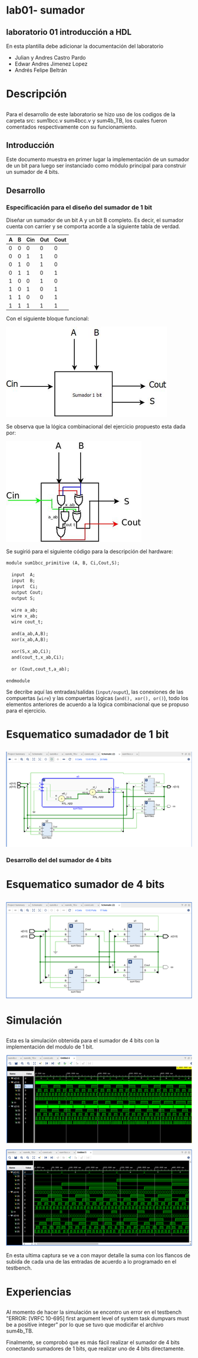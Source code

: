 # lab01- sumador
## laboratorio 01 introducción a HDL

En esta plantilla debe adicionar la documentación del laboratorio

* Julian y Andres Castro Pardo
* Edwar Andres Jimenez Lopez
* Andrés Felipe Beltrán

# Descripción   <h2>
  Para el desarrollo de este laboratorio se hizo uso de los codigos de la carpeta src: sum1bcc.v sum4bcc.v y sum4b_TB, los cuales fueron comentados respectivamente con su funcionamiento.




## Introducción

Este documento muestra en primer lugar la implementación de un sumador de un bit para luego ser instanciado
como módulo principal para construir un sumador de 4 bits.


## Desarrollo
### Especificación para el diseño del sumador de 1 bit

Diseñar un sumador de un bit A y un bit B completo. Es decir, el sumador cuenta con carrier y se comporta acorde a la siguiente tabla de verdad.

A  | B  | Cin | Out | Cout
-- | -- | --  | --  |  --
0| 0 | 0 |0 | 0
0| 0 | 1 | 1| 0
0| 1 | 0 | 1| 0
0| 1 | 1 | 0| 1
1| 0 | 0 | 1| 0
1| 0 | 1 | 0| 1
1| 1 | 0 | 0| 1
1| 1 | 1 | 1| 1

Con el siguiente bloque funcional:

![Sumador 1bit](https://github.com/Fabeltranm/SPARTAN6-ATMEGA-MAX5864/blob/master/lab/lab01-sumador1b/doc/bloqSum1b.jpg)

Se observa que la lógica combinacional del ejercicio propuesto esta dada por:

![Sumador 1bit](https://github.com/Fabeltranm/SPARTAN6-ATMEGA-MAX5864/blob/master/lab/lab01-sumador1b/doc/sum1bPuertas.jpg)


Se sugirió para el siguiente código para la descripción del hardware:

```
module sum1bcc_primitive (A, B, Ci,Cout,S);

  input  A;
  input  B;
  input  Ci;
  output Cout;
  output S;

  wire a_ab;
  wire x_ab;
  wire cout_t;

  and(a_ab,A,B);
  xor(x_ab,A,B);

  xor(S,x_ab,Ci);
  and(cout_t,x_ab,Ci);

  or (Cout,cout_t,a_ab);

endmodule
```

Se decribe aquí las entradas/salidas (```input/ouput```), las conexiones de las compuertas (```wire```) y las compuertas lógicas (```and(), xor(), or()```), todo los elementos anteriores de acuerdo a la lógica combinacional
que se propuso para el ejercicio.

# Esquematico sumadador de 1 bit  <h2>

![Image of 1 bit adder schematic](https://github.com/unal-edigital1-2020-1/lab01-sumador-grupo-02/blob/master/Schematic_sim1b.PNG)

### Desarrollo del del sumador de 4 bits

# Esquematico sumador de 4 bits <h2>

![Image of 4 bit adder schematic](https://github.com/unal-edigital1-2020-1/lab01-sumador-grupo-02/blob/master/Schematic_sum4b.PNG)

# Simulación   <h2>

Esta es la simulación obtenida para el sumador de 4 bits con la implementación del modulo de  1 bit.

![Image of 4 bit adder simulation](https://github.com/unal-edigital1-2020-1/lab01-sumador-grupo-02/blob/master/sim2.PNG)

![Image of 4 bit adder simulation.](https://github.com/unal-edigital1-2020-1/lab01-sumador-grupo-02/blob/master/sim3.PNG)

En esta ultima captura se ve a con mayor detalle la suma con los flancos de subida de cada una de las entradas de acuerdo a lo programado en el testbench.
# Experiencias  <h2>

  Al momento de hacer la simulación se encontro un error en el testbench "ERROR: [VRFC 10-695] first argument level of system task dumpvars must be a positive integer" por lo que se tuvo que modicifar el archivo sum4b_TB.

  Finalmente, se comprobó que es más fácil realizar el sumador de 4 bits conectando sumadores de 1 bits, que realizar uno de 4 bits directamente.

